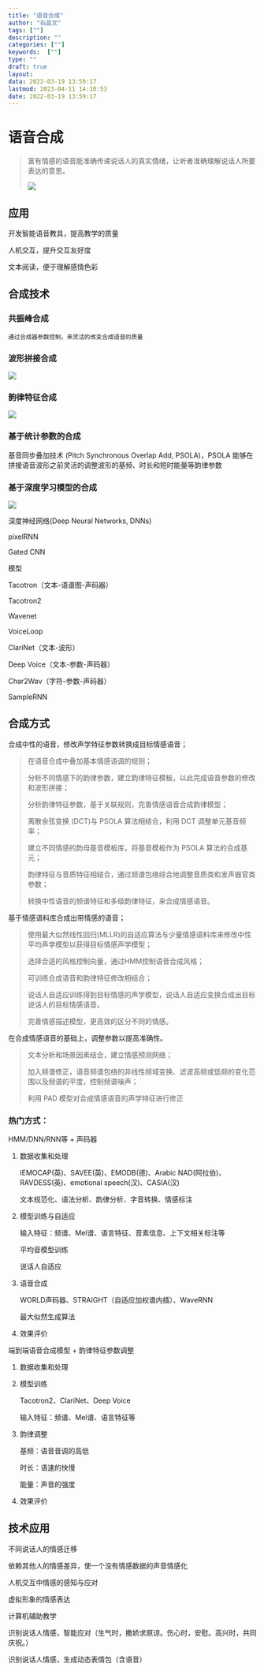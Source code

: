 ```yaml
---
title: "语音合成"
author: "石昌文"
tags: [""]
description: ""
categories: [""]
keywords:  [""]
type: ""
draft: true
layout: 
data: 2022-03-19 13:59:17
lastmod: 2023-04-11 14:10:53
date: 2022-03-19 13:59:17
---
```


# 语音合成

> 富有情感的语音能准确传递说话人的真实情绪，让听者准确理解说话人所要表达的意思。
>
> ![](0.%20情感语音方向研究.assets/image-20210912090636193.png)

## 应用

开发智能语音教具，提高教学的质量

人机交互，提升交互友好度

文本阅读，便于理解感情色彩

## 合成技术

### 共振峰合成

`通过合成器参数控制，来灵活的改变合成语音的质量`

### 波形拼接合成

![]({0}_方向研究.assets/image-20210913123829744.png)

### 韵律特征合成

![](0.%20情感语音方向研究.assets/image-20210912123852493.png)

### 基于统计参数的合成

基音同步叠加技术 (Pitch  Synchronous Overlap Add, PSOLA)，PSOLA 能够在拼接语音波形之前灵活的调整波形的基频、时长和短时能量等韵律参数

### 基于深度学习模型的合成

![](0.%20情感语音方向研究.assets/v2-487f13a5de2ef2105a90be878e5f3ed5_r.png)



深度神经网络(Deep Neural Networks, DNNs)

pixelRNN

Gated CNN

模型

Tacotron（文本-语谱图-声码器）  

Tacotron2

Wavenet

VoiceLoop

ClariNet（文本-波形）

Deep Voice（文本-参数-声码器）

Char2Wav（字符-参数-声码器）

SampleRNN

## 合成方式

合成中性的语音，修改声学特征参数转换成目标情感语音；

> 在语音合成中叠加基本情感语调的规则；
>
> 分析不同情感下的韵律参数，建立韵律特征模板，以此完成语音参数的修改和波形拼接；
>
> 分析韵律特征参数，基于关联规则，完善情感语音合成韵律模型；
>
> 离散余弦变换 (DCT)与 PSOLA 算法相结合，利用 DCT 调整单元基音频率；
>
> 建立不同情感的韵母基音模板库，将基音模板作为 PSOLA 算法的合成基元；
>
> 韵律特征与音质特征相结合，通过频谱包络综合地调整音质类和发声器官类参数；
>
> 转换中性语音的频谱特征和多级韵律特征，来合成情感语音。

基于情感语料库合成出带情感的语音；

> 使用最大似然线性回归(MLLR)的自适应算法与少量情感语料库来修改中性平均声学模型以获得目标情感声学模型；
>
> 选择合适的风格控制向量，通过HMM控制语音合成风格；
>
> 可训练合成语音和韵律特征修改相结合；
>
> 说话人自适应训练得到目标情感的声学模型，说话人自适应变换合成出目标说话人的目标情感语音。
>
> 完善情感描述模型，更高效的区分不同的情感。

在合成情感语音的基础上，调整参数以提高准确性。

> 文本分析和场景因素结合，建立情感预测网络；  
>
> 加入频谱修正，语音频谱包络的非线性频域变换、滤波高频或低频的变化范围以及频谱的平度，控制频谱噪声；
>
> 利用 PAD 模型对合成情感语音的声学特征进行修正

### 热门方式：

HMM/DNN/RNN等 + 声码器

1. 数据收集和处理

	IEMOCAP(英)、SAVEE(英)、EMODB(德)、Arabic NAD(阿拉伯)、RAVDESS(英)、emotional speech(汉)、CASIA(汉)

	文本规范化、语法分析、韵律分析、字音转换、情感标注

2. 模型训练与自适应

	输入特征：频谱、Mel谱、语言特征、音素信息、上下文相关标注等

	平均音模型训练

	说话人自适应

3. 语音合成

	WORLD声码器、STRAIGHT（自适应加权谱内插）、WaveRNN

	最大似然生成算法

4. 效果评价

端到端语音合成模型 + 韵律特征参数调整

1. 数据收集和处理

2. 模型训练

	Tacotron2、ClariNet、Deep Voice

	输入特征：频谱、Mel谱、语言特征等

3. 韵律调整

	基频：语音音调的高低

	时长：语速的快慢

	能量：声音的强度

4. 效果评价

## 技术应用

不同说话人的情感迁移

依赖其他人的情感差异，使一个没有情感数据的声音情感化

人机交互中情感的感知与应对

虚拟形象的情感表达

计算机辅助教学

识别说话人情感，智能应对（生气时，撒娇求原谅。伤心时，安慰。高兴时，共同庆祝。）

识别说话人情感，生成动态表情包（含语音）
